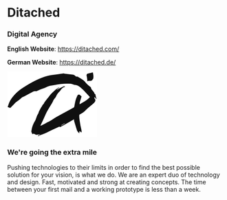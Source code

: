# Ditached

### Digital Agency

**English Website**: https://ditached.com/

**German Website**: https://ditached.de/







![ditached.png](./ditached.png)

### 

### We're going the extra mile

Pushing technologies to their limits in order to find the best possible solution for your vision, is what we do. We are an expert duo of technology and design. Fast, motivated and strong at creating concepts. The time between your first mail and a working prototype is less than a week.

